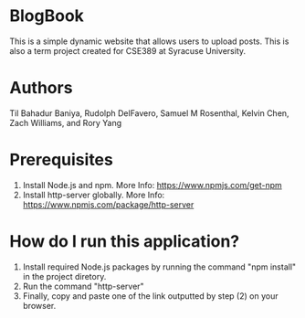 # BlogBook
This is a simple dynamic website that allows users to upload posts. This is also a term project created for CSE389 at Syracuse University.

# Authors
Til Bahadur Baniya, Rudolph DelFavero, Samuel M Rosenthal, Kelvin Chen, Zach Williams, and Rory Yang

# Prerequisites
  1. Install Node.js and npm. More Info: https://www.npmjs.com/get-npm
  2. Install http-server globally. More Info: https://www.npmjs.com/package/http-server
  
  
# How do I run this application?
1. Install required Node.js packages by running the command "npm install" in the project diretory.
2. Run the command "http-server" 
3. Finally, copy and paste one of the link outputted by step (2) on your browser.
